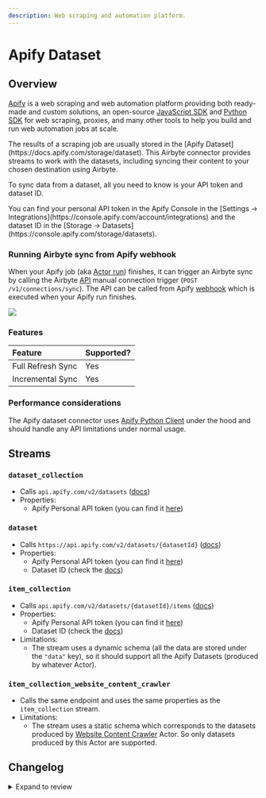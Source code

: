 ```yaml
---
description: Web scraping and automation platform.
---
```


# Apify Dataset

## Overview

[Apify](https://apify.com/) is a web scraping and web automation platform providing both ready-made and custom solutions, an open-source [JavaScript SDK](https://docs.apify.com/sdk/js/) and [Python SDK](https://docs.apify.com/sdk/python/) for web scraping, proxies, and many other tools to help you build and run web automation jobs at scale.

<FieldAnchor field="dataset_id">
The results of a scraping job are usually stored in the [Apify Dataset](https://docs.apify.com/storage/dataset). This Airbyte connector provides streams to work with the datasets, including syncing their content to your chosen destination using Airbyte.
</FieldAnchor>

To sync data from a dataset, all you need to know is your API token and dataset ID.

<FieldAnchor field="token">
You can find your personal API token in the Apify Console in the [Settings -> Integrations](https://console.apify.com/account/integrations) and the dataset ID in the [Storage -> Datasets](https://console.apify.com/storage/datasets).
</FieldAnchor>

### Running Airbyte sync from Apify webhook

When your Apify job (aka [Actor run](https://docs.apify.com/platform/actors/running)) finishes, it can trigger an Airbyte sync by calling the Airbyte [API](https://airbyte-public-api-docs.s3.us-east-2.amazonaws.com/rapidoc-api-docs.html#post-/v1/connections/sync) manual connection trigger (`POST /v1/connections/sync`). The API can be called from Apify [webhook](https://docs.apify.com/platform/integrations/webhooks) which is executed when your Apify run finishes.

![](/.gitbook/assets/apify_trigger_airbyte_connection.png)

### Features

| Feature           | Supported? |
| :---------------- | :--------- |
| Full Refresh Sync | Yes        |
| Incremental Sync  | Yes        |

### Performance considerations

The Apify dataset connector uses [Apify Python Client](https://docs.apify.com/apify-client-python) under the hood and should handle any API limitations under normal usage.

## Streams

### `dataset_collection`

- Calls `api.apify.com/v2/datasets` ([docs](https://docs.apify.com/api/v2#/reference/datasets/dataset-collection/get-list-of-datasets))
- Properties:
  - Apify Personal API token (you can find it [here](https://console.apify.com/account/integrations))

### `dataset`

- Calls `https://api.apify.com/v2/datasets/{datasetId}` ([docs](https://docs.apify.com/api/v2#/reference/datasets/dataset/get-dataset))
- Properties:
  - Apify Personal API token (you can find it [here](https://console.apify.com/account/integrations))
  - Dataset ID (check the [docs](https://docs.apify.com/platform/storage/dataset))

### `item_collection`

- Calls `api.apify.com/v2/datasets/{datasetId}/items` ([docs](https://docs.apify.com/api/v2#/reference/datasets/item-collection/get-items))
- Properties:
  - Apify Personal API token (you can find it [here](https://console.apify.com/account/integrations))
  - Dataset ID (check the [docs](https://docs.apify.com/platform/storage/dataset))
- Limitations:
  - The stream uses a dynamic schema (all the data are stored under the `"data"` key), so it should support all the Apify Datasets (produced by whatever Actor).

### `item_collection_website_content_crawler`

- Calls the same endpoint and uses the same properties as the `item_collection` stream.
- Limitations:
  - The stream uses a static schema which corresponds to the datasets produced by [Website Content Crawler](https://apify.com/apify/website-content-crawler) Actor. So only datasets produced by this Actor are supported.

## Changelog

<details>
  <summary>Expand to review</summary>

| Version | Date       | Pull Request                                                 | Subject                                                                         |
| :------ | :--------- | :----------------------------------------------------------- | :------------------------------------------------------------------------------ |
| 2.2.26 | 2025-07-26 | [64137](https://github.com/airbytehq/airbyte/pull/64137) | Change Apify's logo |
| 2.2.25 | 2025-07-26 | [63802](https://github.com/airbytehq/airbyte/pull/63802) | Update dependencies |
| 2.2.24 | 2025-07-05 | [62540](https://github.com/airbytehq/airbyte/pull/62540) | Update dependencies |
| 2.2.23 | 2025-06-28 | [62139](https://github.com/airbytehq/airbyte/pull/62139) | Update dependencies |
| 2.2.22 | 2025-06-15 | [61108](https://github.com/airbytehq/airbyte/pull/61108) | Update dependencies |
| 2.2.21 | 2025-05-17 | [60677](https://github.com/airbytehq/airbyte/pull/60677) | Update dependencies |
| 2.2.20 | 2025-05-10 | [59857](https://github.com/airbytehq/airbyte/pull/59857) | Update dependencies |
| 2.2.19 | 2025-05-03 | [59312](https://github.com/airbytehq/airbyte/pull/59312) | Update dependencies |
| 2.2.18 | 2025-04-26 | [58251](https://github.com/airbytehq/airbyte/pull/58251) | Update dependencies |
| 2.2.17 | 2025-04-12 | [57599](https://github.com/airbytehq/airbyte/pull/57599) | Update dependencies |
| 2.2.16 | 2025-04-05 | [57134](https://github.com/airbytehq/airbyte/pull/57134) | Update dependencies |
| 2.2.15 | 2025-03-29 | [56579](https://github.com/airbytehq/airbyte/pull/56579) | Update dependencies |
| 2.2.14 | 2025-03-22 | [56107](https://github.com/airbytehq/airbyte/pull/56107) | Update dependencies |
| 2.2.13 | 2025-03-08 | [55423](https://github.com/airbytehq/airbyte/pull/55423) | Update dependencies |
| 2.2.12 | 2025-03-01 | [54885](https://github.com/airbytehq/airbyte/pull/54885) | Update dependencies |
| 2.2.11 | 2025-02-22 | [54235](https://github.com/airbytehq/airbyte/pull/54235) | Update dependencies |
| 2.2.10 | 2025-02-15 | [53872](https://github.com/airbytehq/airbyte/pull/53872) | Update dependencies |
| 2.2.9 | 2025-02-08 | [53440](https://github.com/airbytehq/airbyte/pull/53440) | Update dependencies |
| 2.2.8 | 2025-02-01 | [52904](https://github.com/airbytehq/airbyte/pull/52904) | Update dependencies |
| 2.2.7 | 2025-01-25 | [52208](https://github.com/airbytehq/airbyte/pull/52208) | Update dependencies |
| 2.2.6 | 2025-01-18 | [51740](https://github.com/airbytehq/airbyte/pull/51740) | Update dependencies |
| 2.2.5 | 2025-01-11 | [51257](https://github.com/airbytehq/airbyte/pull/51257) | Update dependencies |
| 2.2.4 | 2024-12-28 | [50468](https://github.com/airbytehq/airbyte/pull/50468) | Update dependencies |
| 2.2.3 | 2024-12-21 | [50217](https://github.com/airbytehq/airbyte/pull/50217) | Update dependencies |
| 2.2.2 | 2024-12-14 | [49553](https://github.com/airbytehq/airbyte/pull/49553) | Update dependencies |
| 2.2.1 | 2024-12-12 | [48216](https://github.com/airbytehq/airbyte/pull/48216) | Update dependencies |
| 2.2.0 | 2024-10-29 | [47286](https://github.com/airbytehq/airbyte/pull/47286) | Migrate to manifest only format |
| 2.1.27 | 2024-10-29 | [47068](https://github.com/airbytehq/airbyte/pull/47068) | Update dependencies |
| 2.1.26 | 2024-10-12 | [46837](https://github.com/airbytehq/airbyte/pull/46837) | Update dependencies |
| 2.1.25 | 2024-10-01 | [46373](https://github.com/airbytehq/airbyte/pull/46373) | add user-agent header to be able to track Airbyte integration on Apify |
| 2.1.24 | 2024-10-05 | [46430](https://github.com/airbytehq/airbyte/pull/46430) | Update dependencies |
| 2.1.23 | 2024-09-28 | [46146](https://github.com/airbytehq/airbyte/pull/46146) | Update dependencies |
| 2.1.22 | 2024-09-21 | [45820](https://github.com/airbytehq/airbyte/pull/45820) | Update dependencies |
| 2.1.21 | 2024-09-14 | [45479](https://github.com/airbytehq/airbyte/pull/45479) | Update dependencies |
| 2.1.20 | 2024-09-07 | [45252](https://github.com/airbytehq/airbyte/pull/45252) | Update dependencies |
| 2.1.19 | 2024-08-31 | [44962](https://github.com/airbytehq/airbyte/pull/44962) | Update dependencies |
| 2.1.18 | 2024-08-24 | [44734](https://github.com/airbytehq/airbyte/pull/44734) | Update dependencies |
| 2.1.17 | 2024-08-17 | [44204](https://github.com/airbytehq/airbyte/pull/44204) | Update dependencies |
| 2.1.16 | 2024-08-10 | [43607](https://github.com/airbytehq/airbyte/pull/43607) | Update dependencies |
| 2.1.15 | 2024-08-03 | [43071](https://github.com/airbytehq/airbyte/pull/43071) | Update dependencies |
| 2.1.14 | 2024-07-27 | [42627](https://github.com/airbytehq/airbyte/pull/42627) | Update dependencies |
| 2.1.13 | 2024-07-20 | [42364](https://github.com/airbytehq/airbyte/pull/42364) | Update dependencies |
| 2.1.12 | 2024-07-13 | [41893](https://github.com/airbytehq/airbyte/pull/41893) | Update dependencies |
| 2.1.11 | 2024-07-10 | [41344](https://github.com/airbytehq/airbyte/pull/41344) | Update dependencies |
| 2.1.10 | 2024-07-09 | [41189](https://github.com/airbytehq/airbyte/pull/41189) | Update dependencies |
| 2.1.9 | 2024-07-06 | [40813](https://github.com/airbytehq/airbyte/pull/40813) | Update dependencies |
| 2.1.8 | 2024-06-25 | [40411](https://github.com/airbytehq/airbyte/pull/40411) | Update dependencies |
| 2.1.7 | 2024-06-22 | [40187](https://github.com/airbytehq/airbyte/pull/40187) | Update dependencies |
| 2.1.6 | 2024-06-04 | [39010](https://github.com/airbytehq/airbyte/pull/39010) | [autopull] Upgrade base image to v1.2.1 |
| 2.1.5 | 2024-04-19 | [37115](https://github.com/airbytehq/airbyte/pull/37115) | Updating to 0.80.0 CDK |
| 2.1.4 | 2024-04-18 | [37115](https://github.com/airbytehq/airbyte/pull/37115) | Manage dependencies with Poetry. |
| 2.1.3 | 2024-04-15 | [37115](https://github.com/airbytehq/airbyte/pull/37115) | Base image migration: remove Dockerfile and use the python-connector-base image |
| 2.1.2 | 2024-04-12 | [37115](https://github.com/airbytehq/airbyte/pull/37115) | schema descriptions |
| 2.1.1 | 2023-12-14 | [33414](https://github.com/airbytehq/airbyte/pull/33414) | Prepare for airbyte-lib |
| 2.1.0 | 2023-10-13 | [31333](https://github.com/airbytehq/airbyte/pull/31333) | Add stream for arbitrary datasets |
| 2.0.0 | 2023-09-18 | [30428](https://github.com/airbytehq/airbyte/pull/30428) | Fix broken stream, manifest refactor |
| 1.0.0 | 2023-08-25 | [29859](https://github.com/airbytehq/airbyte/pull/29859) | Migrate to lowcode |
| 0.2.0 | 2022-06-20 | [28290](https://github.com/airbytehq/airbyte/pull/28290) | Make connector work with platform changes not syncing empty stream schemas. |
| 0.1.11 | 2022-04-27 | [12397](https://github.com/airbytehq/airbyte/pull/12397) | No changes. Used connector to test publish workflow changes. |
| 0.1.9   | 2022-04-05 | [PR\#11712](https://github.com/airbytehq/airbyte/pull/11712) | No changes from 0.1.4. Used connector to test publish workflow changes.         |
| 0.1.4   | 2021-12-23 | [PR\#8434](https://github.com/airbytehq/airbyte/pull/8434)   | Update fields in source-connectors specifications                               |
| 0.1.2   | 2021-11-08 | [PR\#7499](https://github.com/airbytehq/airbyte/pull/7499)   | Remove base-python dependencies                                                 |
| 0.1.0   | 2021-07-29 | [PR\#5069](https://github.com/airbytehq/airbyte/pull/5069)   | Initial version of the connector                                                |

</details>
